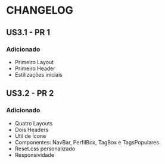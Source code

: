 # CHANGELOG

## US3.1 - PR 1
### Adicionado
- Primeiro Layout
- Primeiro Header
- Estilizações iniciais

## US3.2 - PR 2
### Adicionado
- Quatro Layouts
- Dois Headers
- Util de Ícone
- Componentes: NavBar, PerfilBox, TagBox e TagsPopulares
- Reset.css personalizado
- Responsividade